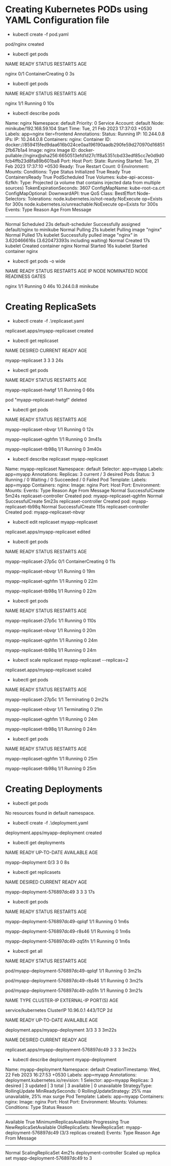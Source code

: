 # Creating Kubernetes PODs using YAML Configuration file

- kubectl create -f pod.yaml    

pod/nginx created


- kubectl get pods

NAME    READY   STATUS              RESTARTS   AGE

nginx   0/1     ContainerCreating   0          3s


- kubectl get pods

NAME    READY   STATUS    RESTARTS   AGE

nginx   1/1     Running   0          10s


- kubectl describe pods 

Name:             nginx
Namespace:        default
Priority:         0
Service Account:  default
Node:             minikube/192.168.59.104
Start Time:       Tue, 21 Feb 2023 17:37:03 +0530
Labels:           app=nginx
                  tier=frontend
Annotations:      <none>
Status:           Running
IP:               10.244.0.8
IPs:
  IP:  10.244.0.8
Containers:
  nginx:
    Container ID:   docker://859415fed9daa616b024ce0aa196190aadb290fe59d270970d168512fb67b1a4
    Image:          nginx
    Image ID:       docker-pullable://nginx@sha256:6650513efd1d27c1f8a5351cbd33edf85cc7e0d9d0fcb4ffb23d8fa89b601ba8
    Port:           <none>
    Host Port:      <none>
    State:          Running
      Started:      Tue, 21 Feb 2023 17:37:10 +0530
    Ready:          True
    Restart Count:  0
    Environment:    <none>
    Mounts:
Conditions:
  Type              Status
  Initialized       True
  Ready             True
  ContainersReady   True
  PodScheduled      True
Volumes:
  kube-api-access-6zfkh:
    Type:                    Projected (a volume that contains injected data from multiple sources)
    TokenExpirationSeconds:  3607
    ConfigMapName:           kube-root-ca.crt
    ConfigMapOptional:       <nil>
    DownwardAPI:             true
QoS Class:                   BestEffort
Node-Selectors:              <none>
Tolerations:                 node.kubernetes.io/not-ready:NoExecute op=Exists for 300s
                             node.kubernetes.io/unreachable:NoExecute op=Exists for 300s
Events:
  Type    Reason     Age   From               Message
  ----    ------     ----  ----               -------
  Normal  Scheduled  23s   default-scheduler  Successfully assigned default/nginx to minikube
  Normal  Pulling    21s   kubelet            Pulling image "nginx"
  Normal  Pulled     17s   kubelet            Successfully pulled image "nginx" in 3.620466616s (3.620473393s including waiting)
  Normal  Created    17s   kubelet            Created container nginx
  Normal  Started    16s   kubelet            Started container nginx


- kubectl get pods -o wide

NAME    READY   STATUS    RESTARTS   AGE   IP           NODE       NOMINATED NODE   READINESS GATES

nginx   1/1     Running   0          46s   10.244.0.8   minikube   <none>           <none>

# Creating ReplicaSets

- kubectl create -f .\replicaset.yaml

replicaset.apps/myapp-replicaset created


- kubectl get replicaset

NAME               DESIRED   CURRENT   READY   AGE

myapp-replicaset   3         3         3       24s


- kubectl get pods

NAME                     READY   STATUS    RESTARTS   AGE

myapp-replicaset-hwtgf   1/1     Running   0          66s

pod "myapp-replicaset-hwtgf" deleted


- kubectl get pods

NAME                     READY   STATUS    RESTARTS   AGE

myapp-replicaset-nbvqr   1/1     Running   0          12s

myapp-replicaset-qghfm   1/1     Running   0          3m41s

myapp-replicaset-tb98q   1/1     Running   0          3m40s


- kubectl describe replicaset myapp-replicaset 

Name:         myapp-replicaset
Namespace:    default
Selector:     app=myapp
Labels:       app=myapp
Annotations:  <none>
Replicas:     3 current / 3 desired
Pods Status:  3 Running / 0 Waiting / 0 Succeeded / 0 Failed
Pod Template:
  Labels:  app=myapp
  Containers:
   nginx:
    Image:        nginx
    Port:         <none>
    Host Port:    <none>
    Environment:  <none>
    Mounts:       <none>
Events:
  Type    Reason            Age    From                   Message
  Normal  SuccessfulCreate  5m24s  replicaset-controller  Created pod: myapp-replicaset-qghfm
  Normal  SuccessfulCreate  5m23s  replicaset-controller  Created pod: myapp-replicaset-tb98q
  Normal  SuccessfulCreate  115s   replicaset-controller  Created pod: myapp-replicaset-nbvqr


- kubectl edit replicaset myapp-replicaset

replicaset.apps/myapp-replicaset edited


- kubectl get pods

NAME                     READY   STATUS              RESTARTS   AGE

myapp-replicaset-27p5c   0/1     ContainerCreating   0          11s

myapp-replicaset-nbvqr   1/1     Running             0          19m

myapp-replicaset-qghfm   1/1     Running             0          22m

myapp-replicaset-tb98q   1/1     Running             0          22m


- kubectl get pods

NAME                     READY   STATUS    RESTARTS   AGE 

myapp-replicaset-27p5c   1/1     Running   0          110s

myapp-replicaset-nbvqr   1/1     Running   0          20m 

myapp-replicaset-qghfm   1/1     Running   0          24m 

myapp-replicaset-tb98q   1/1     Running   0          24m


- kubectl scale replicaset myapp-replicaset --replicas=2

replicaset.apps/myapp-replicaset scaled


- kubectl get pods

NAME                     READY   STATUS        RESTARTS   AGE  

myapp-replicaset-27p5c   1/1     Terminating   0          2m21s

myapp-replicaset-nbvqr   1/1     Terminating   0          21m

myapp-replicaset-qghfm   1/1     Running       0          24m

myapp-replicaset-tb98q   1/1     Running       0          24m


- kubectl get pods

NAME                     READY   STATUS    RESTARTS   AGE

myapp-replicaset-qghfm   1/1     Running   0          25m

myapp-replicaset-tb98q   1/1     Running   0          25m

# Creating Deployments

- kubectl get pods

No resources found in default namespace.


- kubectl create -f .\deployment.yaml

deployment.apps/myapp-deployment created


- kubectl get deployments

NAME               READY   UP-TO-DATE   AVAILABLE   AGE

myapp-deployment   0/3     3            0           8s


- kubectl get replicasets

NAME                          DESIRED   CURRENT   READY   AGE

myapp-deployment-576897dc49   3         3         3       17s


- kubectl get pods 

NAME                                READY   STATUS    RESTARTS   AGE 

myapp-deployment-576897dc49-qplqf   1/1     Running   0          1m6s

myapp-deployment-576897dc49-r8s46   1/1     Running   0          1m6s

myapp-deployment-576897dc49-zq5fn   1/1     Running   0          1m6s


- kubectl get all

NAME                                    READY   STATUS    RESTARTS   AGE  

pod/myapp-deployment-576897dc49-qplqf   1/1     Running   0          3m21s

pod/myapp-deployment-576897dc49-r8s46   1/1     Running   0          3m21s

pod/myapp-deployment-576897dc49-zq5fn   1/1     Running   0          3m21s

NAME                 TYPE        CLUSTER-IP   EXTERNAL-IP   PORT(S)   AGE 

service/kubernetes   ClusterIP   10.96.0.1    <none>        443/TCP   2d  

NAME                               READY   UP-TO-DATE   AVAILABLE   AGE   

deployment.apps/myapp-deployment   3/3     3            3           3m22s 

NAME                                          DESIRED   CURRENT   READY   AGE  

replicaset.apps/myapp-deployment-576897dc49   3         3         3       3m22s


- kubectl describe deployment myapp-deployment

Name:                   myapp-deployment
Namespace:              default
CreationTimestamp:      Wed, 22 Feb 2023 16:27:53 +0530
Labels:                 app=myapp
Annotations:            deployment.kubernetes.io/revision: 1
Selector:               app=myapp
Replicas:               3 desired | 3 updated | 3 total | 3 available | 0 unavailable
StrategyType:           RollingUpdate
MinReadySeconds:        0
RollingUpdateStrategy:  25% max unavailable, 25% max surge
Pod Template:
  Labels:  app=myapp
  Containers:
   nginx:
    Image:        nginx
    Port:         <none>
    Host Port:    <none>
    Environment:  <none>
    Mounts:       <none>
  Volumes:        <none>
Conditions:
  Type           Status  Reason
  ----           ------  ------
  Available      True    MinimumReplicasAvailable
  Progressing    True    NewReplicaSetAvailable
OldReplicaSets:  <none>
NewReplicaSet:   myapp-deployment-576897dc49 (3/3 replicas created)
Events:
  Type    Reason             Age    From                   Message
  ----    ------             ----   ----                   -------
  Normal  ScalingReplicaSet  4m21s  deployment-controller  Scaled up replica set myapp-deployment-576897dc49 to 3
